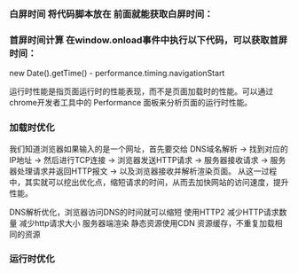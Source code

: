 ### 白屏时间 将代码脚本放在 </head> 前面就能获取白屏时间：
<script>
    new Date().getTime() - performance.timing.navigationStart
</script>

### 首屏时间计算 在window.onload事件中执行以下代码，可以获取首屏时间：

new Date().getTime() - performance.timing.navigationStart

运行时性能是指页面运行时的性能表现，而不是页面加载时的性能。可以通过chrome开发者工具中的 Performance 面板来分析页面的运行时性能。

### 加载时优化

我们知道浏览器如果输入的是一个网址，首先要交给
DNS域名解析 -> 找到对应的IP地址 -> 然后进行TCP连接 -> 浏览器发送HTTP请求 -> 服务器接收请求 -> 服务器处理请求并返回HTTP报文 -> 以及浏览器接收并解析渲染页面。
从这一过程中，其实就可以挖出优化点，缩短请求的时间，从而去加快网站的访问速度，提升性能。

DNS解析优化，浏览器访问DNS的时间就可以缩短
使用HTTP2
减少HTTP请求数量
减少http请求大小
服务器端渲染
静态资源使用CDN
资源缓存，不重复加载相同的资源

### 运行时优化